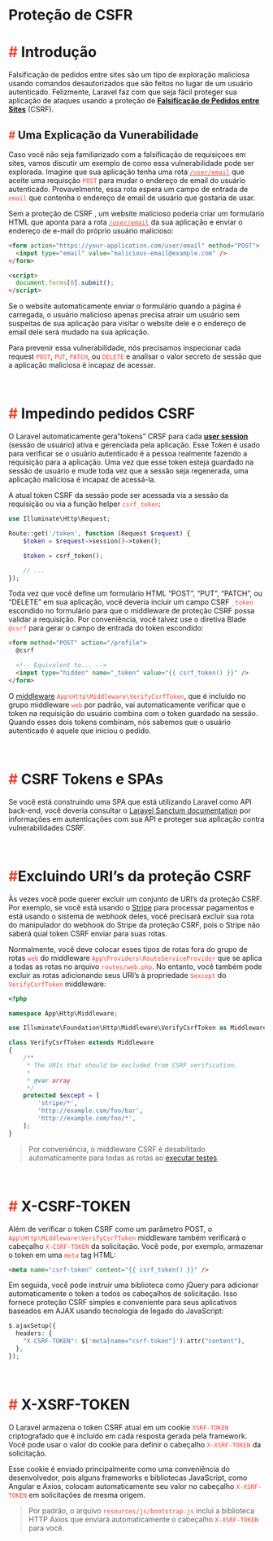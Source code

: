 <style>
    span{
        color: #eb4432;
    }
    .underline{
        text-decoration: underline;
    }
</style>

# **Proteção de CSFR**

# <span>\#</span> Introdução

Falsificação de pedidos entre sites são um tipo de exploração maliciosa usando comandos desautorizados que são feitos no lugar de um usuário autenticado. Felizmente, Laravel faz com que seja fácil  proteger sua aplicação de ataques usando a proteção de <span class="underline">**[Falsificação de Pedidos entre Sites](https://en.wikipedia.org/wiki/Cross-site_request_forgery)**</span> (CSRF).

## <span>\#</span> Uma Explicação da Vunerabilidade

Caso você não seja familiarizado com a falsificação de requisiçoes em sites, vamos discutir um exemplo de como essa vulnerabilidade pode ser explorada. Imagine que sua aplicação tenha uma rota <span class="underline">`/user/email`</span> que aceite uma requisção <span>`POST`</span> para mudar o endereço de email do usuário autenticado. Provavelmente, essa rota espera um campo de entrada de <span>`email`</span> que contenha o endereço de email de usuário que gostaria de usar.

Sem a proteção de CSRF , um website malicioso poderia criar um formulário HTML que aponta para a rota <span class="underline"><code>/user/email</code></span> da sua aplicação e enviar o endereço de e-mail do próprio usuário malicioso:

```html
<form action="https://your-application.com/user/email" method="POST">
  <input type="email" value="malicious-email@example.com" />
</form>

<script>
  document.forms[0].submit();
</script>
```

Se o website automaticamente enviar o formulário quando a página é carregada, o usuário malicioso apenas precisa atrair um usuário sem suspeitas de sua aplicação para visitar o website dele e o endereço de email dele será mudado na sua aplicação.

Para prevenir essa vulnerabilidade, nós precisamos inspecionar cada request <span>`POST`</span>, <span>`PUT`</span>, <span>`PATCH`</span>, ou <span>`DELETE`</span> e analisar o valor secreto de sessão que a aplicação maliciosa é incapaz de acessar.

<br>

# <span>\#</span> Impedindo pedidos CSRF

O Laravel automaticamente gera“tokens” CRSF para cada <span class="underline">**[user session](https://laravel.com/docs/9.x/session)**</span> (sessão de usuário) ativa e gerenciada pela aplicação. Esse Token é usado para verificar se o usuário autenticado é a pessoa realmente fazendo a requisição para a aplicação. Uma vez que esse token esteja guardado na sessão de usuário e mude toda vez que a sessão seja regenerada, uma aplicação maliciosa é incapaz de acessá-la.

A atual token CSRF da sessão pode ser acessada via a sessão da requisição ou via a função helper <span>`csrf_token`</code></span>:

```php
use Illuminate\Http\Request;

Route::get('/token', function (Request $request) {
    $token = $request->session()->token();

    $token = csrf_token();

    // ...
});
```

Toda vez que você define um formulário HTML “POST”, “PUT”, “PATCH”, ou “DELETE” em sua aplicação, você deveria incluir um campo CSRF <span>`_token`</span> escondido no formulário para que o middleware de proteção CSRF possa validar a requisição. Por conveniência, você talvez use o diretiva Blade <span>`@csrf`</span> para gerar o campo de entrada do token escondido:

```html
<form method="POST" action="/profile">
  @csrf

  <!-- Equivalent to... -->
  <input type="hidden" name="_token" value="{{ csrf_token() }}" />
</form>
```

O <span class="underline">[middleware](https://laravel.com/docs/9.x/middleware)</span> <span>`App\Http\Middleware\VerifyCsrfToken`</span>, que é incluído no grupo middleware <span>`web`</span> por padrão, vai automaticamente verificar que o token na requisição do usuário combina com o token guardado na sessão. Quando esses dois tokens combinam, nós sabemos que o usuário autenticado é aquele que iniciou o pedido.

<br>

# <span>\#</span> CSRF Tokens e SPAs

Se você está construindo uma SPA que está utilizando Laravel como API back-end, você deveria consultar o <span class = "underline">[Laravel Sanctum documentation](https://laravel.com/docs/9.x/sanctum)</span> por informações em autenticações com sua API e proteger sua aplicação contra vulnerabilidades CSRF.

<br>

# <span>\#</span>Excluindo URI’s da proteção CSRF

Às vezes você pode querer excluir um conjunto de URI’s da proteção CSRF. Por exemplo, se você está usando o <span class = "underline">[Stripe](https://stripe.com/en-br)</span> para processar pagamentos e está usando o sistema de webhook deles, você precisará excluir sua rota do manipulador do webhook do Stripe da proteção CSRF, pois o Stripe não saberá qual token CSRF enviar para suas rotas.

Normalmente, você deve colocar esses tipos de rotas fora do grupo de rotas <span>`web`</span> do middleware <span>`App\Providers\RouteServiceProvider`</span> que se aplica a todas as rotas no arquivo <span>`routes/web.php`</span>. No entanto, você também pode excluir as rotas adicionando seus URI’s à propriedade <span>`$except`</span> do <span>`VerifyCsrfToken`</span> middleware:

```php
<?php

namespace App\Http\Middleware;

use Illuminate\Foundation\Http\Middleware\VerifyCsrfToken as Middleware;

class VerifyCsrfToken extends Middleware
{
    /**
     * The URIs that should be excluded from CSRF verification.
     *
     * @var array
     */
    protected $except = [
        'stripe/*',
        'http://example.com/foo/bar',
        'http://example.com/foo/*',
    ];
}
```

> Por conveniência, o middleware CSRF é desabilitado automaticamente para todas as rotas ao <span class="underline">[executar testes](https://laravel.com/docs/9.x/testing)</span>.

<br>

# <span>\#</span> X-CSRF-TOKEN

Além de verificar o token CSRF como um parâmetro POST, o <span>`App\Http\Middleware\VerifyCsrfToken`</span> middleware também verificará o cabeçalho <span>`X-CSRF-TOKEN`</span> da solicitação. Você pode, por exemplo, armazenar o token em uma <span>`meta`</span> tag HTML:

```html
<meta name="csrf-token" content="{{ csrf_token() }}" />
```

Em seguida, você pode instruir uma biblioteca como jQuery para adicionar automaticamente o token a todos os cabeçalhos de solicitação. Isso fornece proteção CSRF simples e conveniente para seus aplicativos baseados em AJAX usando tecnologia de legado do JavaScript:

```php
$.ajaxSetup({
  headers: {
    "X-CSRF-TOKEN": $('meta[name="csrf-token"]').attr("content"),
  },
});
```

<br>

# <span>\#</span> X-XSRF-TOKEN

O Laravel armazena o token CSRF atual em um cookie <span>`XSRF-TOKEN`</span> criptografado que é incluído em cada resposta gerada pela framework. Você pode usar o valor do cookie para definir o cabeçalho <span>`X-XSRF-TOKEN`</span> da solicitação.

Esse cookie é enviado principalmente como uma conveniência do desenvolvedor, pois alguns frameworks e bibliotecas JavaScript, como Angular e Axios, colocam automaticamente seu valor no cabeçalho <span>`X-XSRF-TOKEN`</span> em solicitações de mesma origem.

> Por padrão, o arquivo <span>`resources/js/bootstrap.js`</span> inclui a biblioteca HTTP Axios que enviará automaticamente o cabeçalho <span>`X-XSRF-TOKEN`</span> para você.
